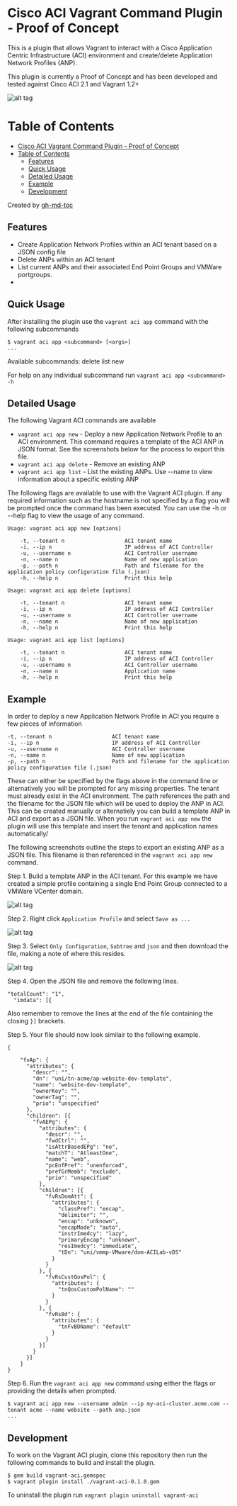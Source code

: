 # Cisco ACI Vagrant Command Plugin - Proof of Concept

This is a plugin that allows Vagrant to interact with a Cisco Application Centric Infrastructure (ACI) environment and create/delete Application Network Profiles (ANP). 

This plugin is currently a Proof of Concept and has been developed and tested against Cisco ACI 2.1 and Vagrant 1.2+

![alt tag](https://github.com/conmurphy/vagrant-aci/blob/master/images/overview.png)

Table of Contents
=================

   * [Cisco ACI Vagrant Command Plugin - Proof of Concept](#cisco-aci-vagrant-command-plugin---proof-of-concept)
   * [Table of Contents](#table-of-contents)
      * [Features](#features)
      * [Quick Usage](#quick-usage)
      * [Detailed Usage](#detailed-usage)
      * [Example](#example)
      * [Development](#development)

Created by [gh-md-toc](https://github.com/ekalinin/github-markdown-toc)

## Features

* Create Application Network Profiles within an ACI tenant based on a JSON config file
* Delete ANPs within an ACI tenant 
* List current ANPs and their associated End Point Groups and VMWare portgroups. 
*

## Quick Usage

After installing the plugin use the `vagrant aci app` command with the following subcommands 

```
$ vagrant aci app <subcommand> [<args>]
...
```

Available subcommands:
     delete
     list
     new

For help on any individual subcommand run `vagrant aci app <subcommand> -h`


## Detailed Usage

The following Vagrant ACI commands are available

* `vagrant aci app new` - Deploy a new Application Network Profile to an ACI environment. This command requires a template of the ACI ANP in JSON format. See the screenshots below for the process to export this file.
* `vagrant aci app delete` - Remove an existing ANP
* `vagrant aci app list` - List the existing ANPs. Use --name <app name> to view information about a specific existing ANP


The following flags are available to use with the Vagrant ACI plugin. If any required information such as the hostname is not specified by a flag you will be prompted once the command has been executed. You can use the -h or --help flag to view the usage of any command.


```
Usage: vagrant aci app new [options]

    -t, --tenant n                   ACI tenant name
    -i, --ip n                       IP address of ACI Controller
    -u, --username n                 ACI Controller username
    -n, --name n                     Name of new application
    -p, --path n                     Path and filename for the application policy configuration file (.json)
    -h, --help n                     Print this help
```

```
Usage: vagrant aci app delete [options]

    -t, --tenant n                   ACI tenant name
    -i, --ip n                       IP address of ACI Controller
    -u, --username n                 ACI Controller username
    -n, --name n                     Name of new application
    -h, --help n                     Print this help
```

```
Usage: vagrant aci app list [options]

    -t, --tenant n                   ACI tenant name
    -i, --ip n                       IP address of ACI Controller
    -u, --username n                 ACI Controller username
    -n, --name n                     Application name
    -h, --help n                     Print this help
```


## Example

In order to deploy a new Application Network Profile in ACI you require a few pieces of information

    -t, --tenant n                   ACI tenant name
    -i, --ip n                       IP address of ACI Controller
    -u, --username n                 ACI Controller username
    -n, --name n                     Name of new application
    -p, --path n                     Path and filename for the application policy configuration file (.json)

These can either be specified by the flags above in the command line or alternatively you will be prompted for any missing properties. The tenant must already exist in the ACI environment. The path references the path and the filename for the JSON file which will be used to deploy the ANP in ACI. This can be created manually or alternatiely you can build a template ANP in ACI and export as a JSON file. When you run `vagrant aci app new` the plugin will use this template and insert the tenant and application names automatically/

The following screenshots outline the steps to export an existing ANP as a JSON file. This filename is then referenced in the `vagrant aci app new` command. 

Step 1. Build a template ANP in the ACI tenant. For this example we have created a simple profile containing a single End Point Group connected to a VMWare VCenter domain.

![alt tag](https://github.com/conmurphy/vagrant-aci/blob/master/images/step_1.png)

Step 2. Right click `Application Profile` and select `Save as ...`

![alt tag](https://github.com/conmurphy/vagrant-aci/blob/master/images/step_2.png)

Step 3. Select `Only Configuration`, `Subtree` and `json` and then download the file, making a note of where this resides.

![alt tag](https://github.com/conmurphy/vagrant-aci/blob/master/images/step_3.png)

Step 4. Open the JSON file and remove the following lines.

```
"totalCount": "1",
  "imdata": [{
```
Also remember to remove the lines at the end of the file containing the closing `}]` brackets.

Step 5. Your file should now look similair to the following example.

```
{

    "fvAp": {
      "attributes": {
        "descr": "",
        "dn": "uni/tn-acme/ap-website-dev-template",
        "name": "website-dev-template",
        "ownerKey": "",
        "ownerTag": "",
        "prio": "unspecified"
      },
      "children": [{
        "fvAEPg": {
          "attributes": {
            "descr": "",
            "fwdCtrl": "",
            "isAttrBasedEPg": "no",
            "matchT": "AtleastOne",
            "name": "web",
            "pcEnfPref": "unenforced",
            "prefGrMemb": "exclude",
            "prio": "unspecified"
          },
          "children": [{
            "fvRsDomAtt": {
              "attributes": {
                "classPref": "encap",
                "delimiter": "",
                "encap": "unknown",
                "encapMode": "auto",
                "instrImedcy": "lazy",
                "primaryEncap": "unknown",
                "resImedcy": "immediate",
                "tDn": "uni/vmmp-VMware/dom-ACILab-vDS"
              }
            }
          }, {
            "fvRsCustQosPol": {
              "attributes": {
                "tnQosCustomPolName": ""
              }
            }
          }, {
            "fvRsBd": {
              "attributes": {
                "tnFvBDName": "default"
              }
            }
          }]
        }
      }]
    }
}
```

Step 6. Run the `vagrant aci app new` command using either the flags or providing the details when prompted. 

```
$ vagrant aci app new --username admin --ip my-aci-cluster.acme.com --tenant acme --name website --path anp.json
...
```

## Development

To work on the Vagrant ACI plugin, clone this repository then run the following commands to build and install the plugin.

```
$ gem build vagrant-aci.gemspec
$ vagrant plugin install ./vagrant-aci-0.1.0.gem
```

To uninstall the plugin run `vagrant plugin uninstall vagrant-aci`


